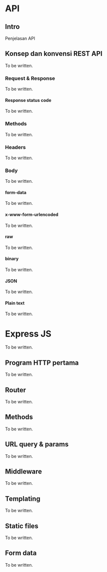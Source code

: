 # API

## Intro

Penjelasan API

## Konsep dan konvensi REST API

To be written.

### Request & Response

To be written.

#### Response status code

To be written.

### Methods

To be written.

### Headers

To be written.

### Body

To be written.

#### form-data

To be written.

#### x-www-form-urlencoded

To be written.

#### raw

To be written.

#### binary

To be written.

#### JSON

To be written.

#### Plain text

To be written.

# Express JS

To be written.

## Program HTTP pertama

To be written.

## Router

To be written.

## Methods

To be written.

## URL query & params

To be written.

## Middleware

To be written.

## Templating

To be written.

## Static files

To be written.

## Form data

To be written.



